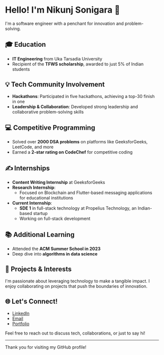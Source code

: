 # Hello! I'm Nikunj Sonigara 👋

I'm a software engineer with a penchant for innovation and problem-solving.

## 🎓 Education
- **IT Engineering** from Uka Tarsadia University
- Recipient of the **TFWS scholarship**, awarded to just 5% of Indian students

## 💡 Tech Community Involvement
- **Hackathons**: Participated in five hackathons, achieving a top-30 finish in one
- **Leadership & Collaboration**: Developed strong leadership and collaborative problem-solving skills

## 💻 Competitive Programming
- Solved over **2000 DSA problems** on platforms like GeeksforGeeks, LeetCode, and more
- Earned a **2-star rating on CodeChef** for competitive coding

## ✍️ Internships
- **Content Writing Internship** at GeeksforGeeks
- **Research Internship**:
  - Focused on Blockchain and Flutter-based messaging applications for educational institutions
- **Current Internship**: 
  - **SDE 1** in full-stack technology at Propelius Technology, an Indian-based startup
  - Working on full-stack development

## 📚 Additional Learning
- Attended the **ACM Summer School in 2023**
- Deep dive into **algorithms in data science**

## 🚀 Projects & Interests
I'm passionate about leveraging technology to make a tangible impact. I enjoy collaborating on projects that push the boundaries of innovation.

## 🌐 Let's Connect!
- [LinkedIn](https://www.linkedin.com/in/nikunj-sonigara/)
- [Email](mailto:nikunjsonigara987@gmail.com)
- [Portfolio](https://nikunjsonigara.github.io/Nikunj-Sonigara-Portfolio/)

Feel free to reach out to discuss tech, collaborations, or just to say hi!

<!--
[![Top Langs](https://github-readme-stats.vercel.app/api/top-langs/?username=NikunjSonigara&theme=radical&layout=compact&align=right&width=40%)](https://github.com/anuraghazra/github-readme-stats)


![Github stats](https://github-readme-stats.vercel.app/api?username=NikunjSonigara)




 [![GitHub Streak](https://github-readme-streak-stats.herokuapp.com/?user=NikunjSonigara&currStreakNum=2FD3EB&fire=pink&sideLabels=F00&theme=nightowl)](https://git.io/streak-stats)  
 -->






---

Thank you for visiting my GitHub profile!

